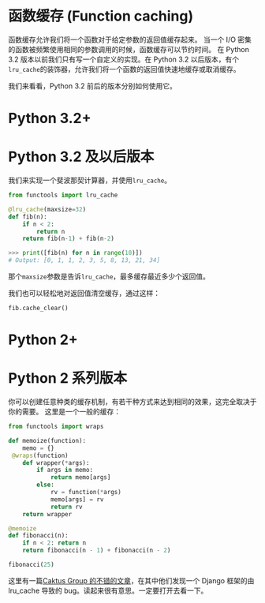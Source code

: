 # 函数缓存 (Function caching)

函数缓存允许我们将一个函数对于给定参数的返回值缓存起来。
当一个 I/O 密集的函数被频繁使用相同的参数调用的时候，函数缓存可以节约时间。
在 Python 3.2 版本以前我们只有写一个自定义的实现。在 Python 3.2 以后版本，有个`lru_cache`的装饰器，允许我们将一个函数的返回值快速地缓存或取消缓存。

我们来看看，Python 3.2 前后的版本分别如何使用它。

# Python 3.2+

# Python 3.2 及以后版本

我们来实现一个斐波那契计算器，并使用`lru_cache`。

```py
from functools import lru_cache

@lru_cache(maxsize=32)
def fib(n):
    if n < 2:
        return n
    return fib(n-1) + fib(n-2)

>>> print([fib(n) for n in range(10)])
# Output: [0, 1, 1, 2, 3, 5, 8, 13, 21, 34] 
```

那个`maxsize`参数是告诉`lru_cache`，最多缓存最近多少个返回值。

我们也可以轻松地对返回值清空缓存，通过这样：

```py
fib.cache_clear() 
```

# Python 2+

# Python 2 系列版本

你可以创建任意种类的缓存机制，有若干种方式来达到相同的效果，这完全取决于你的需要。
这里是一个一般的缓存：

```py
from functools import wraps

def memoize(function):
    memo = {}
 @wraps(function)
    def wrapper(*args):
        if args in memo:
            return memo[args]
        else:
            rv = function(*args)
            memo[args] = rv
            return rv
    return wrapper

@memoize
def fibonacci(n):
    if n < 2: return n
    return fibonacci(n - 1) + fibonacci(n - 2)

fibonacci(25) 
```

这里有一篇[Caktus Group 的不错的文章](https://www.caktusgroup.com/blog/2015/06/08/testing-client-side-applications-django-post-mortem/)，在其中他们发现一个 Django 框架的由 lru_cache 导致的 bug。读起来很有意思。一定要打开去看一下。